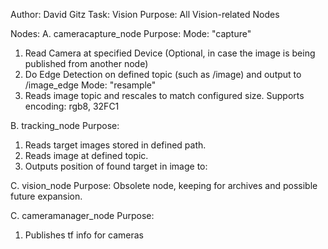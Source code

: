 Author: David Gitz
Task: Vision
Purpose: All Vision-related Nodes

Nodes:
A. cameracapture_node
Purpose:
Mode: "capture"
1. Read Camera at specified Device (Optional, in case the image is being published from another node)
2. Do Edge Detection on defined topic (such as <camera>/image) and output to  <camera>/image_edge
Mode: "resample"
1. Reads image topic and rescales to match configured size.  Supports encoding: rgb8, 32FC1

B. tracking_node
Purpose:
1. Reads target images stored in defined path.
2. Reads image at defined topic.
3. Outputs position of found target in image to: 

C. vision_node
Purpose: Obsolete node, keeping for archives and possible future expansion.

C. cameramanager_node
Purpose: 
1. Publishes tf info for cameras
